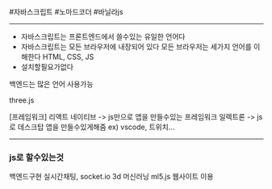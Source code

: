 #자바스크립트 #노마드코더 #바닐라js

---

- 자바스크립트는 프론트엔드에서 쓸수있는 유일한 언어다
- 자바스크립트는 모든 브라우저에 내장되어 있다
	모든 브라우저는 세가지 언어를 이해한다 HTML, CSS, JS
- 설치할필요가없다

백엔드는 많은 언어 사용가능

three.js

\[프레임워크\]
리액트 네이티브 -> js만으로 앱을 만들수있는 프레임워크
일렉트론 -> js로 데스크탑 앱을 만들수있게해줌 ex) vscode, 트위치...


---
### js로 할수있는것
백엔드구현
실시간채팅, socket.io
3d
머신러닝 ml5.js 웹사이트 이용
